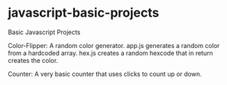 # javascript-basic-projects

Basic Javascript Projects

Color-Flipper: A random color generator. app.js generates a random color from a hardcoded array. hex.js creates a random hexcode that in return creates the color.

Counter: A very basic counter that uses clicks to count up or down.
